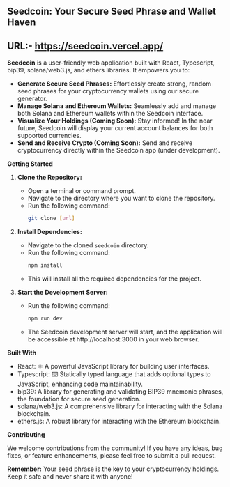 ## Seedcoin: Your Secure Seed Phrase and Wallet Haven
## URL:- https://seedcoin.vercel.app/
**Seedcoin** is a user-friendly web application built with React, Typescript, bip39, solana/web3.js, and ethers libraries. It empowers you to:

- **Generate Secure Seed Phrases:** Effortlessly create strong, random seed phrases for your cryptocurrency wallets using our secure generator.
- **Manage Solana and Ethereum Wallets:** Seamlessly add and manage both Solana and Ethereum wallets within the Seedcoin interface.
- **Visualize Your Holdings (Coming Soon):** Stay informed! In the near future, Seedcoin will display your current account balances for both supported currencies.
- **Send and Receive Crypto (Coming Soon):** Send and receive cryptocurrency directly within the Seedcoin app (under development).

**Getting Started**

1.  **Clone the Repository:**

    - Open a terminal or command prompt.
    - Navigate to the directory where you want to clone the repository.
    - Run the following command:
      ```bash
      git clone [url]
      ```

2.  **Install Dependencies:**

    - Navigate to the cloned `seedcoin` directory.
    - Run the following command:
      ```bash
      npm install
      ```
    - This will install all the required dependencies for the project.

3.  **Start the Development Server:**
    - Run the following command:
      ```bash
      npm run dev
      ```
    - The Seedcoin development server will start, and the application will be accessible at http://localhost:3000 in your web browser.

**Built With**

- React: ⚛️ A powerful JavaScript library for building user interfaces.
- Typescript: ⌨️ Statically typed language that adds optional types to JavaScript, enhancing code maintainability.
- bip39: A library for generating and validating BIP39 mnemonic phrases, the foundation for secure seed generation.
- solana/web3.js: A comprehensive library for interacting with the Solana blockchain.
- ethers.js: A robust library for interacting with the Ethereum blockchain.

**Contributing**

We welcome contributions from the community! If you have any ideas, bug fixes, or feature enhancements, please feel free to submit a pull request.

**Remember:** Your seed phrase is the key to your cryptocurrency holdings. Keep it safe and never share it with anyone!
